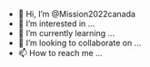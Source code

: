 - 👋 Hi, I’m @Mission2022canada
- 👀 I’m interested in ...
- 🌱 I’m currently learning ...
- 💞️ I’m looking to collaborate on ...
- 📫 How to reach me ...

<!---
Mission2022canada/Mission2022canada is a ✨ special ✨ repository because its `README.md` (this file) appears on your GitHub profile.
You can click the Preview link to take a look at your changes.
--->
